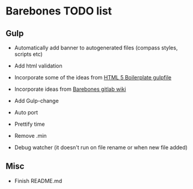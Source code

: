 # Barebones TODO list

## Gulp

 * Automatically add banner to autogenerated files (compass styles, scripts etc)
 * Add html validation
 * Incorporate some of the ideas from [HTML 5 Boilerplate gulpfile](https://github.com/h5bp/html5-boilerplate/blob/master/gulpfile.js)
 * Incorporate ideas from [Barebones gitlab wiki](https://gitlab.com/popel/barebones/wikis/home)
 
 * Add Gulp-change
 * Auto port
 * Prettify time
 * Remove .min
 * Debug watcher (it doesn't run on file rename or when new file added)

## Misc

 * Finish README.md
